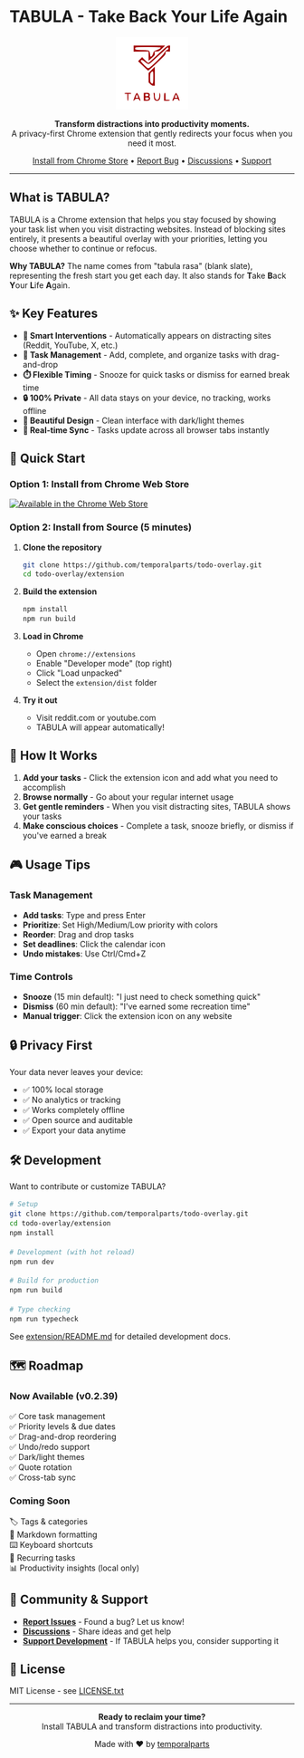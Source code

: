 # TABULA - Take Back Your Life Again

<p align="center">
  <img src="tabula.svg" alt="TABULA Logo" width="128" height="128">
</p>

<p align="center">
  <strong>Transform distractions into productivity moments.</strong><br>
  A privacy-first Chrome extension that gently redirects your focus when you need it most.
</p>

<p align="center">
  <a href="https://chromewebstore.google.com/detail/tabula/ljcogekgnjdiknmficpiamehmlnemakg">Install from Chrome Store</a> •
  <a href="https://github.com/temporalparts/todo-overlay/issues">Report Bug</a> •
  <a href="https://github.com/temporalparts/todo-overlay/discussions">Discussions</a> •
  <a href="https://ko-fi.com/temporalparts">Support</a>
</p>

---

## What is TABULA?

TABULA is a Chrome extension that helps you stay focused by showing your task list when you visit distracting websites. Instead of blocking sites entirely, it presents a beautiful overlay with your priorities, letting you choose whether to continue or refocus.

**Why TABULA?** The name comes from "tabula rasa" (blank slate), representing the fresh start you get each day. It also stands for **T**ake **B**ack **Y**our **L**ife **A**gain.

## ✨ Key Features

- **🎯 Smart Interventions** - Automatically appears on distracting sites (Reddit, YouTube, X, etc.)
- **📝 Task Management** - Add, complete, and organize tasks with drag-and-drop
- **⏱️ Flexible Timing** - Snooze for quick tasks or dismiss for earned break time
- **🔒 100% Private** - All data stays on your device, no tracking, works offline
- **🎨 Beautiful Design** - Clean interface with dark/light themes
- **🔄 Real-time Sync** - Tasks update across all browser tabs instantly

## 🚀 Quick Start

### Option 1: Install from Chrome Web Store

<a href="https://chromewebstore.google.com/detail/tabula/ljcogekgnjdiknmficpiamehmlnemakg">
  <img src="https://lh3.googleusercontent.com/YgXVyCNJ4S1yussud475NfPYyu9Qxd7w9ix92-pq3fir1kpKlpWAFiXYK5RNXbFzFwWf7XyNd0L7TdA1cmFDWjJ89A=s120" alt="Available in the Chrome Web Store" height="60">
</a>

### Option 2: Install from Source (5 minutes)

1. **Clone the repository**
   ```bash
   git clone https://github.com/temporalparts/todo-overlay.git
   cd todo-overlay/extension
   ```

2. **Build the extension**
   ```bash
   npm install
   npm run build
   ```

3. **Load in Chrome**
   - Open `chrome://extensions`
   - Enable "Developer mode" (top right)
   - Click "Load unpacked"
   - Select the `extension/dist` folder

4. **Try it out**
   - Visit reddit.com or youtube.com
   - TABULA will appear automatically!

## 📖 How It Works

1. **Add your tasks** - Click the extension icon and add what you need to accomplish
2. **Browse normally** - Go about your regular internet usage
3. **Get gentle reminders** - When you visit distracting sites, TABULA shows your tasks
4. **Make conscious choices** - Complete a task, snooze briefly, or dismiss if you've earned a break

## 🎮 Usage Tips

### Task Management
- **Add tasks**: Type and press Enter
- **Prioritize**: Set High/Medium/Low priority with colors
- **Reorder**: Drag and drop tasks
- **Set deadlines**: Click the calendar icon
- **Undo mistakes**: Use Ctrl/Cmd+Z

### Time Controls
- **Snooze** (15 min default): "I just need to check something quick"
- **Dismiss** (60 min default): "I've earned some recreation time"
- **Manual trigger**: Click the extension icon on any website

## 🔒 Privacy First

Your data never leaves your device:
- ✅ 100% local storage
- ✅ No analytics or tracking
- ✅ Works completely offline
- ✅ Open source and auditable
- ✅ Export your data anytime

## 🛠️ Development

Want to contribute or customize TABULA?

```bash
# Setup
git clone https://github.com/temporalparts/todo-overlay.git
cd todo-overlay/extension
npm install

# Development (with hot reload)
npm run dev

# Build for production
npm run build

# Type checking
npm run typecheck
```

See [extension/README.md](extension/README.md) for detailed development docs.

## 🗺️ Roadmap

### Now Available (v0.2.39)
✅ Core task management  
✅ Priority levels & due dates  
✅ Drag-and-drop reordering  
✅ Undo/redo support  
✅ Dark/light themes  
✅ Quote rotation  
✅ Cross-tab sync  

### Coming Soon
🏷️ Tags & categories  
📝 Markdown formatting  
⌨️ Keyboard shortcuts  
🔄 Recurring tasks  
📊 Productivity insights (local only)  

## 💬 Community & Support

- **[Report Issues](https://github.com/temporalparts/todo-overlay/issues)** - Found a bug? Let us know!
- **[Discussions](https://github.com/temporalparts/todo-overlay/discussions)** - Share ideas and get help
- **[Support Development](https://ko-fi.com/temporalparts)** - If TABULA helps you, consider supporting it

## 📄 License

MIT License - see [LICENSE.txt](LICENSE.txt)

---

<p align="center">
  <strong>Ready to reclaim your time?</strong><br>
  Install TABULA and transform distractions into productivity.
</p>

<p align="center">
  Made with ❤️ by <a href="https://github.com/temporalparts">temporalparts</a>
</p>